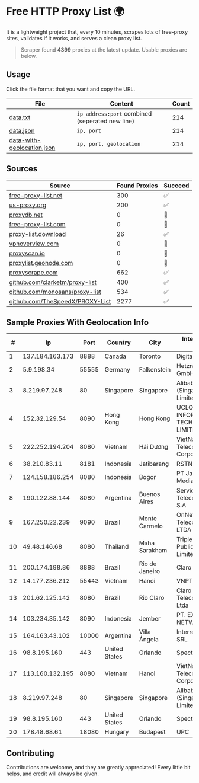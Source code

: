 
# Free HTTP Proxy List 🌍

It is a lightweight project that, every 10 minutes, scrapes lots of free-proxy sites, validates if it works, and serves a clean proxy list.


> Scraper found **4399** proxies at the latest update. Usable proxies are below.

## Usage

Click the file format that you want and copy the URL.


|File|Content|Count|
|----|-------|-----|
|[data.txt](https://raw.githubusercontent.com/themiralay/Proxy-List-World/master/data.txt)|`ip_address:port` combined (seperated new line)|214|
|[data.json](https://raw.githubusercontent.com/themiralay/Proxy-List-World/master/data.json)|`ip, port`|214|
|[data-with-geolocation.json](https://raw.githubusercontent.com/themiralay/Proxy-List-World/master/data-with-geolocation.json)|`ip, port, geolocation`|214|

## Sources

|Source|Found Proxies|Succeed|
|------|-------------|-------|
|[free-proxy-list.net](https://free-proxy-list.net)|300|✅|
|[us-proxy.org](https://www.us-proxy.org)|200|✅|
|[proxydb.net](http://proxydb.net)|0|🚫|
|[free-proxy-list.com](https://free-proxy-list.com/?page=&port=&type%5B%5D=http&type%5B%5D=https&up_time=0&search=Search)|0|🚫|
|[proxy-list.download](https://www.proxy-list.download/HTTP)|26|✅|
|[vpnoverview.com](https://vpnoverview.com/privacy/anonymous-browsing/free-proxy-servers)|0|🚫|
|[proxyscan.io](https://www.proxyscan.io)|0|🚫|
|[proxylist.geonode.com](https://proxylist.geonode.com/api/proxy-list?limit=300&page=1&sort_by=lastChecked&sort_type=desc&protocols=http,https)|0|🚫|
|[proxyscrape.com](https://api.proxyscrape.com/v2/?request=displayproxies&protocol=http&timeout=10000&country=all&ssl=all&anonymity=all)|662|✅|
|[github.com/clarketm/proxy-list](https://raw.githubusercontent.com/clarketm/proxy-list/master/proxy-list-raw.txt)|400|✅|
|[github.com/monosans/proxy-list](https://raw.githubusercontent.com/monosans/proxy-list/main/proxies/http.txt)|534|✅|
|[github.com/TheSpeedX/PROXY-List](https://raw.githubusercontent.com/TheSpeedX/PROXY-List/master/http.txt)|2277|✅|


## Sample Proxies With Geolocation Info

|#|Ip|Port|Country|City|Internet Service Provider|
|-|--|----|-------|----|-------------------------|
|1|137.184.163.173|8888|Canada|Toronto|DigitalOcean, LLC|
|2|5.9.198.34|55555|Germany|Falkenstein|Hetzner Online GmbH|
|3|8.219.97.248|80|Singapore|Singapore|Alibaba Cloud (Singapore) Private Limited|
|4|152.32.129.54|8090|Hong Kong|Hong Kong|UCLOUD INFORMATION TECHNOLOGY (HK) LIMITED|
|5|222.252.194.204|8080|Vietnam|Hải Dương|VietNam Post and Telecom Corporation|
|6|38.210.83.11|8181|Indonesia|Jatibarang|RSTNET|
|7|124.158.186.254|8080|Indonesia|Bogor|PT Jala Lintas Media|
|8|190.122.88.144|8080|Argentina|Buenos Aires|Servicios y Telecomunicaciones S.A|
|9|167.250.22.239|9090|Brazil|Monte Carmelo|OnNet Telecomunicações LTDA|
|10|49.48.146.68|8080|Thailand|Maha Sarakham|Triple T Broadband Public Company Limited|
|11|200.174.198.86|8888|Brazil|Rio de Janeiro|Claro S.A|
|12|14.177.236.212|55443|Vietnam|Hanoi|VNPT|
|13|201.62.125.142|8080|Brazil|Rio Claro|Claro NXT Telecomunicacoes Ltda|
|14|103.234.35.142|8090|Indonesia|Jember|PT. EXABIT GROUP NETWORK|
|15|164.163.43.102|10000|Argentina|Villa Ángela|Interret Villa Angela SRL|
|16|98.8.195.160|443|United States|Orlando|Spectrum|
|17|113.160.132.195|8080|Vietnam|Hanoi|VietNam Post and Telecom Corporation|
|18|8.219.97.248|80|Singapore|Singapore|Alibaba Cloud (Singapore) Private Limited|
|19|98.8.195.160|443|United States|Orlando|Spectrum|
|20|178.48.68.61|18080|Hungary|Budapest|UPC|



## Contributing

Contributions are welcome, and they are greatly appreciated! Every
little bit helps, and credit will always be given.

